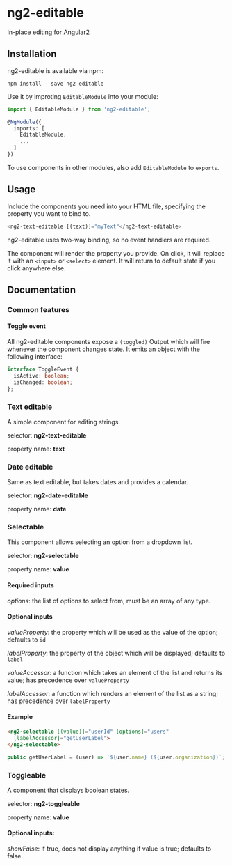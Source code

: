 # ng2-editable
In-place editing for Angular2

## Installation
ng2-editable is available via npm:

`npm install --save ng2-editable`

Use it by improting `EditableModule` into your module:
```typescript
import { EditableModule } from 'ng2-editable';

@NgModule({
  imports: [
    EditableModule,
    ...
  ]
})
```

To use components in other modules, also add `EditableModule` to `exports`.

## Usage
Include the components you need into your HTML file, specifying the property you want to bind to.
```typescript
<ng2-text-editable [(text)]="myText"</ng2-text-editable>
```
ng2-editable uses two-way binding, so no event handlers are required.

The component will render the property you provide. On click, it will replace it with an `<input>` or `<select>` element. It will return to default state if you click anywhere else.

## Documentation
### Common features
#### Toggle event
All ng2-editable components expose a `(toggled)` Output which will fire whenever the component changes state. It emits an object with the following interface:
```typescript
interface ToggleEvent {
  isActive: boolean;
  isChanged: boolean;
};
```

### Text editable
A simple component for editing strings.

selector: **ng2-text-editable**

property name: **text**

### Date editable
Same as text editable, but takes dates and provides a calendar.

selector: **ng2-date-editable**

property name: **date**

### Selectable
This component allows selecting an option from a dropdown list.

selector: **ng2-selectable**

property name: **value**

#### Required inputs
*options*: the list of options to select from, must be an array of any type.

#### Optional inputs
*valueProperty*: the property which will be used as the value of the option; defaults to `id`

*labelProperty*: the property of the object which will be displayed; defaults to `label`

*valueAccessor*: a function which takes an element of the list and returns its value; has precedence over `valueProperty`

*labelAccessor*: a function which renders an element of the list as a string; has precedence over `labelProperty`

#### Example
```html
<ng2-selectable [(value)]="userId" [options]="users"
  [labelAccessor]="getUserLabel">
</ng2-selectable>
```
```typescript
public getUserLabel = (user) => `${user.name} (${user.organization})`;
```

### Toggleable
A component that displays boolean states.

selector: **ng2-toggleable**

property name: **value**

#### Optional inputs:
*showFalse*: if true, does not display anything if value is true; defaults to false.
